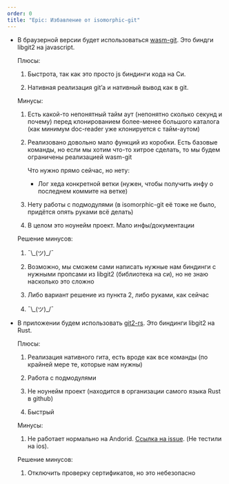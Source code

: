 ```yaml
---
order: 0
title: "Epic: Избавление от isomorphic-git"
---
```


-  В браузерной версии будет использоваться [wasm-git](https://github.com/petersalomonsen/wasm-git). Это биндги libgit2 на javascript.

   Плюсы:

   1. Быстрота, так как это просто js биндинги кода на Си.

   2. Нативная реализация git’a и нативный вывод как в git.

   Минусы:

   1. Есть какой-то непонятный тайм аут (непонятно сколько секунд и почему) перед клонированием более-менее большого каталога (как минимум doc-reader уже клонируется с тайм-аутом)

   2. Реализовано довольно мало функций из коробки. Есть базовые команды, но если мы хотим что-то хитрое сделать, то мы будем ограничены реализацией wasm-git

      Что нужно прямо сейчас, но нету:

      -  Лог хеда конкретной ветки (нужен, чтобы получить инфу о последнем коммите на ветке)

   3. Нету работы с подмодулями (в isomorphic-git её тоже не было, придётся опять руками всё делать)

   4. В целом это ноунейм проект. Мало инфы/документации

   Решение минусов:

   1. ¯\\\_(ツ)\_/¯

   2. Возможно, мы сможем сами написать нужные нам биндинги с нужными пропсами из libgit2 (библиотека на си), но не знаю насколько это сложно

   3. Либо вариант решение из пункта 2, либо руками, как сейчас

   4. ¯\\\_(ツ)\_/¯

-  В приложении будем использовать [git2-rs](https://github.com/rust-lang/git2-rs). Это биндинги libgit2 на Rust.

   Плюсы:

   1. Реализация нативного гита, есть вроде как все команды (по крайней мере те, которые нам нужны)

   2. Работа с подмодулями

   3. Не ноунейм проект (находится в организации самого языка Rust в github)

   4. Быстрый

   Минусы:

   1. Не работает нормально на Andorid. [Ссылка на issue](https://github.com/rust-lang/git2-rs/issues/920). (Не тестили на ios).

   Решение минусов:

   1. Отключить проверку сертификатов, но это небезопасно
